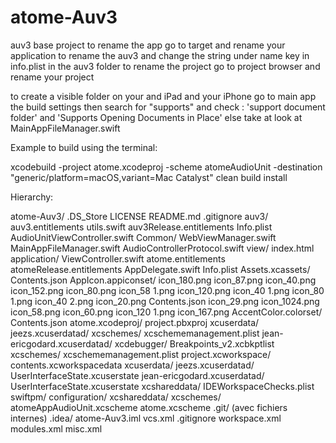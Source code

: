 # atome-Auv3

auv3 base project
to rename the app go to target and rename your application
to rename the auv3 and change the string under name key in info.plist in the auv3 folder
to rename the project go to project browser and rename your project

to create a visible folder on your and iPad and your iPhone go to main app the build settings then search for "supports" and check : 'support document folder' and 'Supports Opening Documents in Place' else take at look at MainAppFileManager.swift

Example to build using the terminal: 

xcodebuild -project atome.xcodeproj -scheme atomeAudioUnit -destination "generic/platform=macOS,variant=Mac Catalyst" 
clean build install



Hierarchy:

atome-Auv3/
.DS_Store
LICENSE
README.md
.gitignore
auv3/
	auv3.entitlements
	utils.swift
	auv3Release.entitlements
	Info.plist
	AudioUnitViewController.swift
Common/
	WebViewManager.swift
	MainAppFileManager.swift
	AudioControllerProtocol.swift
view/
	index.html
application/
	ViewController.swift
	atome.entitlements
	atomeRelease.entitlements
	AppDelegate.swift
	Info.plist
	Assets.xcassets/
		Contents.json
		AppIcon.appiconset/
			icon_180.png
			icon_87.png
			icon_40.png
			icon_152.png
			icon_80.png
			icon_58 1.png
			icon_120.png
			icon_40 1.png
			icon_80 1.png
			icon_40 2.png
			icon_20.png
			Contents.json
			icon_29.png
			icon_1024.png
			icon_58.png
			icon_60.png
			icon_120 1.png
			icon_167.png
		AccentColor.colorset/
			Contents.json
atome.xcodeproj/
	project.pbxproj
	xcuserdata/
		jeezs.xcuserdatad/
			xcschemes/
				xcschememanagement.plist
		jean-ericgodard.xcuserdatad/
			xcdebugger/
				Breakpoints_v2.xcbkptlist
			xcschemes/
				xcschememanagement.plist
	project.xcworkspace/
		contents.xcworkspacedata
		xcuserdata/
			jeezs.xcuserdatad/
				UserInterfaceState.xcuserstate
			jean-ericgodard.xcuserdatad/
				UserInterfaceState.xcuserstate
		xcshareddata/
			IDEWorkspaceChecks.plist
			swiftpm/
				configuration/
	xcshareddata/
		xcschemes/
			atomeAppAudioUnit.xcscheme
			atome.xcscheme
.git/ (avec fichiers internes)
.idea/
	atome-Auv3.iml
	vcs.xml
	.gitignore
	workspace.xml
	modules.xml
	misc.xml

